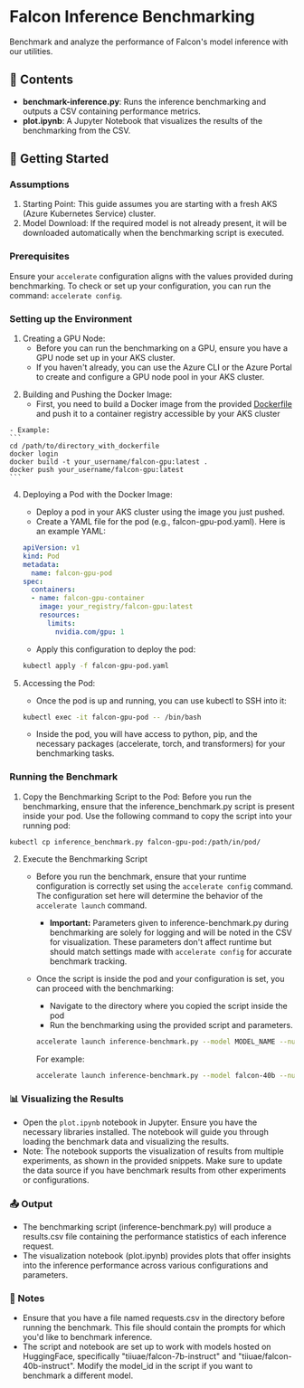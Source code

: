 # Falcon Inference Benchmarking

Benchmark and analyze the performance of Falcon's model inference with our utilities.

## 📂 Contents

- **benchmark-inference.py**: Runs the inference benchmarking and outputs a CSV containing performance metrics.
- **plot.ipynb**: A Jupyter Notebook that visualizes the results of the benchmarking from the CSV.

## 🚀 Getting Started

### Assumptions
1. Starting Point: This guide assumes you are starting with a fresh AKS (Azure Kubernetes Service) cluster.
2. Model Download: If the required model is not already present, it will be downloaded automatically when the benchmarking script is executed.

### Prerequisites

Ensure your `accelerate` configuration aligns with the values provided during benchmarking. To check or set up your configuration, you can run the command: `accelerate config`.

### Setting up the Environment
1. Creating a GPU Node:
   - Before you can run the benchmarking on a GPU, ensure you have a GPU node set up in your AKS cluster.
   - If you haven't already, you can use the Azure CLI or the Azure Portal to create and configure a GPU node pool in your AKS cluster.
<!-- markdown-link-check-disable -->
2. Building and Pushing the Docker Image:
    - First, you need to build a Docker image from the provided [Dockerfile](https://github.com/kaito-project/kaito/blob/main/docker/presets/models/tfs/Dockerfile) and push it to a container registry accessible by your AKS cluster
<!-- markdown-link-check-enable -->
    - Example:
    ```
    cd /path/to/directory_with_dockerfile
    docker login
    docker build -t your_username/falcon-gpu:latest .
    docker push your_username/falcon-gpu:latest
    ```
4. Deploying a Pod with the Docker Image:
    - Deploy a pod in your AKS cluster using the image you just pushed.
    - Create a YAML file for the pod (e.g., falcon-gpu-pod.yaml). Here is an example YAML:

    ```YAML
    apiVersion: v1
    kind: Pod
    metadata:
      name: falcon-gpu-pod
    spec:
      containers:
      - name: falcon-gpu-container
        image: your_registry/falcon-gpu:latest
        resources:
          limits:
            nvidia.com/gpu: 1
    ```

    - Apply this configuration to deploy the pod:
    ```bash
    kubectl apply -f falcon-gpu-pod.yaml
    ```
5. Accessing the Pod:
    - Once the pod is up and running, you can use kubectl to SSH into it:
    ```bash
    kubectl exec -it falcon-gpu-pod -- /bin/bash
    ```
    - Inside the pod, you will have access to python, pip, and the necessary packages (accelerate, torch, and transformers) for your benchmarking tasks.

### Running the Benchmark
1. Copy the Benchmarking Script to the Pod: Before you run the benchmarking, ensure that the inference_benchmark.py script is present inside your pod. Use the following command to copy the script into your running pod:
  ```
  kubectl cp inference_benchmark.py falcon-gpu-pod:/path/in/pod/
  ```

2. Execute the Benchmarking Script
     - Before you run the benchmark, ensure that your runtime configuration is correctly set using the `accelerate config` command. The configuration set here will determine the behavior of the `accelerate launch` command.
        - **Important:** Parameters given to inference-benchmark.py during benchmarking are solely for logging and will be noted in the CSV for visualization. These parameters don't affect runtime but should match settings made with `accelerate config` for accurate benchmark tracking.
    - Once the script is inside the pod and your configuration is set, you can proceed with the benchmarking:
      - Navigate to the directory where you copied the script inside the pod
      - Run the benchmarking using the provided script and parameters. 
      ```bash
      accelerate launch inference-benchmark.py --model MODEL_NAME --num_nodes NODE_COUNT --num_processes PROCESS_COUNT --num_gpus GPU_COUNT --num_prompts PROMPT_COUNT --model_parallelism PARALLELISM_TYPE --data_parallelism DATA_PARALLELISM_TYPE --quantization QUANTIZATION_TYPE --machine MACHINE_TYPE
      ```
      
      For example:
      ```bash
      accelerate launch inference-benchmark.py --model falcon-40b --num_nodes 1 --num_processes 1 --num_gpus 1 --num_prompts 1 --model_parallelism deepspeed --data_parallelism none --quantization bf16 --machine Standard_NC96ads_A100_v4
      ```

### 📊 Visualizing the Results
- Open the `plot.ipynb` notebook in Jupyter. Ensure you have the necessary libraries installed. The notebook will guide you through loading the benchmark data and visualizing the results.
- Note: The notebook supports the visualization of results from multiple experiments, as shown in the provided snippets. Make sure to update the data source if you have benchmark results from other experiments or configurations.

### 📤 Output
- The benchmarking script (inference-benchmark.py) will produce a results.csv file containing the performance statistics of each inference request.
- The visualization notebook (plot.ipynb) provides plots that offer insights into the inference performance across various configurations and parameters.

### 📌 Notes
- Ensure that you have a file named requests.csv in the directory before running the benchmark. This file should contain the prompts for which you'd like to benchmark inference.
- The script and notebook are set up to work with models hosted on HuggingFace, specifically "tiiuae/falcon-7b-instruct" and "tiiuae/falcon-40b-instruct". Modify the model_id in the script if you want to benchmark a different model.

